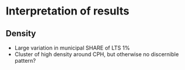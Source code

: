 # Interpretation of results

## Density

- Large variation in municipal SHARE of LTS 1%
- Cluster of high density around CPH, but otherwise no discernible pattern?
